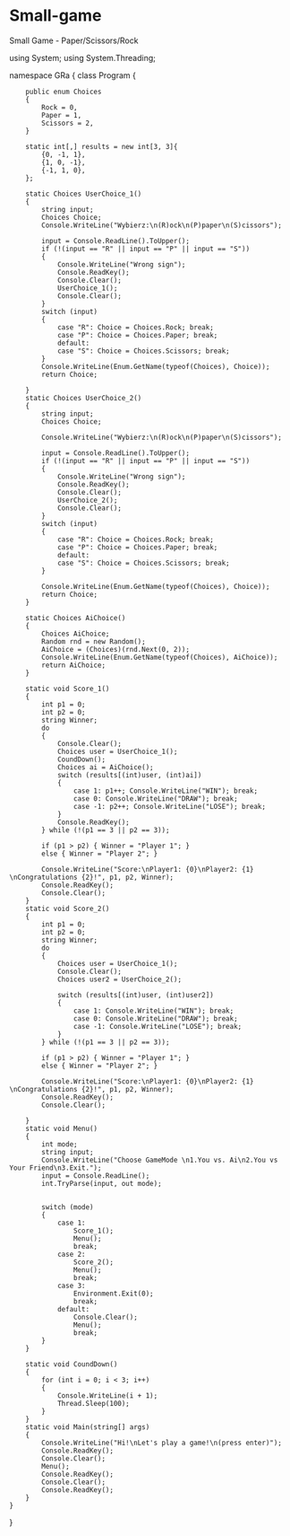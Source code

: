 # Small-game
Small Game - Paper/Scissors/Rock


using System;
using System.Threading;


namespace GRa
{
    class Program
    {


        public enum Choices
        {
            Rock = 0,
            Paper = 1,
            Scissors = 2,
        }

        static int[,] results = new int[3, 3]{
            {0, -1, 1},
            {1, 0, -1},
            {-1, 1, 0},
        };

        static Choices UserChoice_1()
        {
            string input;
            Choices Choice;
            Console.WriteLine("Wybierz:\n(R)ock\n(P)paper\n(S)cissors");

            input = Console.ReadLine().ToUpper();
            if (!(input == "R" || input == "P" || input == "S"))
            {
                Console.WriteLine("Wrong sign");
                Console.ReadKey();
                Console.Clear();
                UserChoice_1();
                Console.Clear();
            }
            switch (input)
            {
                case "R": Choice = Choices.Rock; break;
                case "P": Choice = Choices.Paper; break;
                default:
                case "S": Choice = Choices.Scissors; break;
            }
            Console.WriteLine(Enum.GetName(typeof(Choices), Choice));
            return Choice;

        }
        static Choices UserChoice_2()
        {
            string input;
            Choices Choice;

            Console.WriteLine("Wybierz:\n(R)ock\n(P)paper\n(S)cissors");

            input = Console.ReadLine().ToUpper();
            if (!(input == "R" || input == "P" || input == "S"))
            {
                Console.WriteLine("Wrong sign");
                Console.ReadKey();
                Console.Clear();
                UserChoice_2();
                Console.Clear();
            }
            switch (input)
            {
                case "R": Choice = Choices.Rock; break;
                case "P": Choice = Choices.Paper; break;
                default:
                case "S": Choice = Choices.Scissors; break;
            }

            Console.WriteLine(Enum.GetName(typeof(Choices), Choice));
            return Choice;
        }

        static Choices AiChoice()
        {
            Choices AiChoice;
            Random rnd = new Random();
            AiChoice = (Choices)(rnd.Next(0, 2));
            Console.WriteLine(Enum.GetName(typeof(Choices), AiChoice));
            return AiChoice;
        }

        static void Score_1()
        {
            int p1 = 0;
            int p2 = 0;
            string Winner;
            do
            {
                Console.Clear();
                Choices user = UserChoice_1();
                CoundDown();
                Choices ai = AiChoice();
                switch (results[(int)user, (int)ai])
                {
                    case 1: p1++; Console.WriteLine("WIN"); break;
                    case 0: Console.WriteLine("DRAW"); break;
                    case -1: p2++; Console.WriteLine("LOSE"); break;
                }
                Console.ReadKey();
            } while (!(p1 == 3 || p2 == 3));

            if (p1 > p2) { Winner = "Player 1"; }
            else { Winner = "Player 2"; }

            Console.WriteLine("Score:\nPlayer1: {0}\nPlayer2: {1} \nCongratulations {2}!", p1, p2, Winner);
            Console.ReadKey();
            Console.Clear();
        }
        static void Score_2()
        {
            int p1 = 0;
            int p2 = 0;
            string Winner;
            do
            {
                Choices user = UserChoice_1();
                Console.Clear();
                Choices user2 = UserChoice_2();

                switch (results[(int)user, (int)user2])
                {
                    case 1: Console.WriteLine("WIN"); break;
                    case 0: Console.WriteLine("DRAW"); break;
                    case -1: Console.WriteLine("LOSE"); break;
                }
            } while (!(p1 == 3 || p2 == 3));

            if (p1 > p2) { Winner = "Player 1"; }
            else { Winner = "Player 2"; }

            Console.WriteLine("Score:\nPlayer1: {0}\nPlayer2: {1} \nCongratulations {2}!", p1, p2, Winner);
            Console.ReadKey();
            Console.Clear();

        }
        static void Menu()
        {
            int mode;
            string input;
            Console.WriteLine("Choose GameMode \n1.You vs. Ai\n2.You vs Your Friend\n3.Exit.");
            input = Console.ReadLine();
            int.TryParse(input, out mode);


            switch (mode)
            {
                case 1:
                    Score_1();
                    Menu();
                    break;
                case 2:
                    Score_2();
                    Menu();
                    break;
                case 3:
                    Environment.Exit(0);
                    break;
                default:
                    Console.Clear();
                    Menu();
                    break;
            }
        }

        static void CoundDown()
        {
            for (int i = 0; i < 3; i++)
            {
                Console.WriteLine(i + 1);
                Thread.Sleep(100);
            }
        }
        static void Main(string[] args)
        {
            Console.WriteLine("Hi!\nLet's play a game!\n(press enter)");
            Console.ReadKey();
            Console.Clear();
            Menu();
            Console.ReadKey();
            Console.Clear();
            Console.ReadKey();
        }
    }
}
